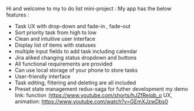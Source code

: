 Hi and welcome to my to do list mini-project :
My app has the below features :

- Task UX with drop-down and fade-in , fade-out
- Sort priority task from high to low
- Clean and intuitive user interface
- Display list of items with statuses
- multiple input fields to add task including calendar
- Jira aliked changing status dropdown and buttons
- All functional requirements are provided
- Can use local storage of your phone to store tasks
- User-friendly interface
- Task editing, filtering and deleting are all included
- Preset state management redux-saga for futher development
  my demo link:
  function :https://www.youtube.com/shorts/hJZfReipb_o
  UX, animation: https://www.youtube.com/watch?v=GEmXJzwDbs0
